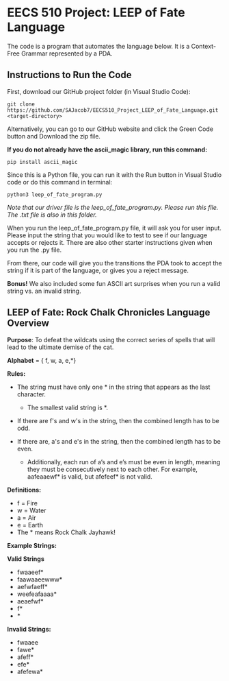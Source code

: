 # EECS 510 Project: LEEP of Fate Language
The code is a program that automates the language below. It is a Context-Free Grammar represented by a PDA.
## Instructions to Run the Code
First, download our GitHub project folder (in Visual Studio Code):
```
git clone https://github.com/SAJacob7/EECS510_Project_LEEP_of_Fate_Language.git <target-directory>
```
Alternatively, you can go to our GitHub website and click the Green Code button and Download the zip file.

**If you do not already have the ascii_magic library, run this command:**
```
pip install ascii_magic
```
Since this is a Python file, you can run it with the Run button in Visual Studio code or do this command in terminal:
```
python3 leep_of_fate_program.py
```
_Note that our driver file is the leep_of_fate_program.py. Please run this file. The .txt file is also in this folder._

When you run the leep_of_fate_program.py file, it will ask you for user input. Please input the string that you would like to test to see if our language accepts or rejects it. There are also other starter instructions given when you run the .py file.

From there, our code will give you the transitions the PDA took to accept the string if it is part of the language, or gives you a reject message.

**Bonus!** We also included some fun ASCII art surprises when you run a valid string vs. an invalid string.

## LEEP of Fate: Rock Chalk Chronicles Language Overview

**Purpose**: To defeat the wildcats using the correct series of spells that will lead to the ultimate demise of the cat.

**Alphabet** = { f, w, a, e,*}

**Rules:**
* The string must have only one * in the string that appears as the last character.
  * The smallest valid string is *.

* If there are f's and w's in the string, then the combined length has to be odd.
  
* If there are, a's and e's in the string, then the combined length has to be even.
  * Additionally, each run of a’s and e’s must be even in length, meaning they must be consecutively next to each other. For example, aafeaaewf* is valid, but afefeef* is not valid.

**Definitions:**
* f = Fire
* w = Water
* a = Air
* e = Earth
* The * means Rock Chalk Jayhawk!

**Example Strings:**


**Valid Strings**

* fwaaeef*
* faawaaeewww*
* aefwfaeff*
* weefeafaaaa*
* aeaefwf*
* f*
* \*

**Invalid Strings:**
* fwaaee
* fawe*
* afeff*
* efe*
* afefewa*
